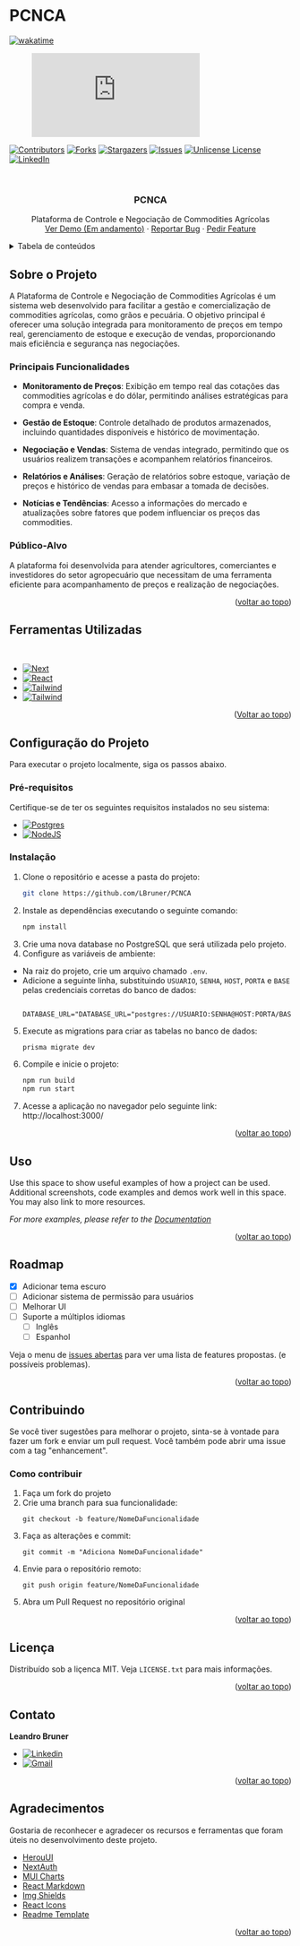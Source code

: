 # PCNCA

[![wakatime](https://wakatime.com/badge/user/681dedeb-6eeb-49a5-b0c4-c6d753eec539/project/f2e8d35a-e3c1-4ad1-9bcc-c899529b4980.svg)](https://wakatime.com/badge/user/681dedeb-6eeb-49a5-b0c4-c6d753eec539/project/f2e8d35a-e3c1-4ad1-9bcc-c899529b4980)

<figure><embed src="https://wakatime.com/share/@LBruner/d3227817-124a-441b-8eb1-dfe81f1c8bd3.svg"></embed></figure>

<!-- Improved compatibility of voltar ao topo link: See: https://github.com/othneildrew/Best-README-Template/pull/73 -->
<a id="readme-top"></a>
<!--
*** Thanks for checking out the Best-README-Template. If you have a suggestion
*** that would make this better, please fork the repo and create a pull request
*** or simply open an issue with the tag "enhancement".
*** Don't forget to give the project a star!
*** Thanks again! Now go create something AMAZING! :D
-->



<!-- PROJECT SHIELDS -->
<!--
*** I'm using markdown "reference style" links for readability.
*** Reference links are enclosed in brackets [ ] instead of parentheses ( ).
*** See the bottom of this document for the declaration of the reference variables
*** for contributors-url, forks-url, etc. This is an optional, concise syntax you may use.
*** https://www.markdownguide.org/basic-syntax/#reference-style-links
-->
[![Contributors][contributors-shield]][contributors-url]
[![Forks][forks-shield]][forks-url]
[![Stargazers][stars-shield]][stars-url]
[![Issues][issues-shield]][issues-url]
[![Unlicense License][license-shield]][license-url]
[![LinkedIn][linkedin-shield]][linkedin-url]



<!-- PROJECT LOGO -->
<br />
<div align="center">

[//]: # (  <a href="https://github.com/othneildrew/Best-README-Template">)

[//]: # (    <img src="images/logo.png" alt="Logo" width="80" height="80">)

[//]: # (  </a>)

<h3 align="center">PCNCA</h3>

  <p align="center">
    Plataforma de Controle e Negociação de Commodities Agrícolas
    <br />
    <a href="https://github.com/othneildrew/Best-README-Template">Ver Demo (Em andamento)</a>
    &middot;
    <a href="https://github.com/othneildrew/Best-README-Template/issues/new?labels=bug&template=bug-report---.md">Reportar Bug</a>
    &middot;
    <a href="https://github.com/othneildrew/Best-README-Template/issues/new?labels=enhancement&template=feature-request---.md">Pedir Feature</a>
  </p>
</div>



<!-- TABLE OF CONTENTS -->
<details>
  <summary>Tabela de conteúdos</summary>
  <ol>
    <li>
      <a href="#sobre">Sobre o Projeto</a>
      <ul>
        <li><a href="#feito-utilizando">Ferramentas Utilizadas</a></li>
      </ul>
    </li>
    <li>
      <a href="#configuracao">Configuração do Projeto
</a>
      <ul>
        <li><a href="#requisitos">Pré-requisitos</a></li>
        <li><a href="#instalaçao">Instalação</a></li>
      </ul>
    </li>
    <li><a href="#uso">Uso</a></li>
    <li><a href="#roadmap">Roadmap</a></li>
    <li><a href="#contribuindo">Contribuindo</a></li>
    <li><a href="#licença">Licença</a></li>
    <li><a href="#contato">Contato</a></li>
    <li><a href="#agradecimentos">Agradecimentos</a></li>
  </ol>
</details>



<!-- ABOUT THE PROJECT -->
## Sobre o Projeto
A Plataforma de Controle e Negociação de Commodities Agrícolas é um sistema web desenvolvido para facilitar a gestão e comercialização de commodities agrícolas, como grãos e pecuária. O objetivo principal é oferecer uma solução integrada para monitoramento de preços em tempo real, gerenciamento de estoque e execução de vendas, proporcionando mais eficiência e segurança nas negociações.
<a id="sobre"></a>

### Principais Funcionalidades

* **Monitoramento de Preços**: Exibição em tempo real das cotações das commodities agrícolas e do dólar, permitindo análises estratégicas para compra e venda.

* **Gestão de Estoque**: Controle detalhado de produtos armazenados, incluindo quantidades disponíveis e histórico de movimentação.

* **Negociação e Vendas**: Sistema de vendas integrado, permitindo que os usuários realizem transações e acompanhem relatórios financeiros.

* **Relatórios e Análises**: Geração de relatórios sobre estoque, variação de preços e histórico de vendas para embasar a tomada de decisões.

<a id="funcionalidades"></a>
* **Notícias e Tendências**: Acesso a informações do mercado e atualizações sobre fatores que podem influenciar os preços das commodities.

### Público-Alvo

A plataforma foi desenvolvida para atender agricultores, comerciantes e investidores do setor agropecuário que necessitam de uma ferramenta eficiente para acompanhamento de preços e realização de negociações.

<a id="publico"></a>
<p align="right">(<a href="#readme-top">voltar ao topo</a>)</p>


## Ferramentas Utilizadas
<br>

<a id="feito-utilizando"></a>
* [![Next][Next.js]][Next-url]
* [![React][React.js]][React-url]
* [![Tailwind][Tailwind.com]][Tailwind-url]
* [![Tailwind][Prisma.orm]][Prisma-url]

<p align="right">(<a href="#readme-top">Voltar ao topo</a>)</p>

<!-- GETTING STARTED -->
## Configuração do Projeto
<a id="configuracao"></a>
Para executar o projeto localmente, siga os passos abaixo.

### Pré-requisitos
<a id="requisitos"></a>

Certifique-se de ter os seguintes requisitos instalados no seu sistema:

* [![Postgres][Postgres-shield]][Postgres]
* [![NodeJS][Node-shield]][Nodejs]

### Instalação
<a id="instalaçao"></a>

1. Clone o repositório e acesse a pasta do projeto:
   ```sh
   git clone https://github.com/LBruner/PCNCA
   ```
2. Instale as dependências executando o seguinte comando:
   ```sh
   npm install
   ```
3. Crie uma nova database no PostgreSQL que será utilizada pelo projeto.
4. Configure as variáveis de ambiente:
* Na raiz do projeto, crie um arquivo chamado `.env`.
* Adicione a seguinte linha, substituindo `USUARIO`, `SENHA`, `HOST`, `PORTA` e `BASE` pelas credenciais corretas do banco de dados:
  ```
      DATABASE_URL="DATABASE_URL="postgres://USUARIO:SENHA@HOST:PORTA/BASE" 
  ```
5. Execute as migrations para criar as tabelas no banco de dados:
    ```bash
    prisma migrate dev
    ```
6. Compile e inicie o projeto:
    ```bash
    npm run build
    npm run start
    ```
7. Acesse a aplicação no navegador pelo seguinte link: http://localhost:3000/

<p align="right">(<a href="#readme-top">voltar ao topo</a>)</p>



<!-- USAGE EXAMPLES -->
<a id="uso"></a>
## Uso

Use this space to show useful examples of how a project can be used. Additional screenshots, code examples and demos work well in this space. You may also link to more resources.

_For more examples, please refer to the [Documentation](https://example.com)_

<p align="right">(<a href="#readme-top">voltar ao topo</a>)</p>



<!-- ROADMAP -->
<a id="roadmap"></a>
## Roadmap

- [x] Adicionar tema escuro
- [ ] Adicionar sistema de permissão para usuários
- [ ] Melhorar UI
- [ ] Suporte a múltiplos idiomas
    - [ ] Inglês
    - [ ] Espanhol

Veja o menu de [issues abertas](https://github.com/LBruner/PCNCA/issues) para ver uma lista de features propostas. (e possíveis problemas).

<p align="right">(<a href="#readme-top">voltar ao topo</a>)</p>



<!-- CONTRIBUTING -->
## Contribuindo
<a id="contribuindo"></a>

Se você tiver sugestões para melhorar o projeto, sinta-se à vontade para fazer um fork e enviar um pull request. Você também pode abrir uma issue com a tag "enhancement".

### Como contribuir
1. Faça um fork do projeto
2. Crie uma branch para sua funcionalidade:
    ```
   git checkout -b feature/NomeDaFuncionalidade
   ```
3. Faça as alterações e commit:
    ```
    git commit -m "Adiciona NomeDaFuncionalidade"
    ```
4. Envie para o repositório remoto:
    ```
    git push origin feature/NomeDaFuncionalidade
    ```
5. Abra um Pull Request no repositório original

<p align="right">(<a href="#readme-top">voltar ao topo</a>)</p>



<!-- LICENSE -->
<a id="licença"></a>
## Licença

Distribuído sob a liçenca MIT. Veja `LICENSE.txt` para mais informações.

<p align="right">(<a href="#readme-top">voltar ao topo</a>)</p>



<!-- Contato -->
<a id="contato"></a>
## Contato

**Leandro Bruner**
* [![Linkedin][linkedin-shield]][linkedin-url]
* [![Gmail][Gmail]][Gmail-url]

<p align="right">(<a href="#readme-top">voltar ao topo</a>)</p>



<!-- ACKNOWLEDGMENTS -->
## Agradecimentos
<a id="agradecimentos"></a>

Gostaria de reconhecer e agradecer os recursos e ferramentas que foram úteis no desenvolvimento deste projeto.

* [HerouUI](https://www.heroui.com/)
* [NextAuth](https://next-auth.js.org/)
* [MUI Charts](https://mui.com/)
* [React Markdown](https://github.com/remarkjs/react-markdown)
* [Img Shields](https://shields.io)
* [React Icons](https://react-icons.github.io/react-icons/search)
* [Readme Template](https://github.com/othneildrew/Best-README-Template/tree/main)

<p align="right">(<a href="#readme-top">voltar ao topo</a>)</p>



<!-- MARKDOWN LINKS & IMAGES -->
<!-- https://www.markdownguide.org/basic-syntax/#reference-style-links -->
[contributors-shield]: https://img.shields.io/github/contributors/lbruner/PCNCA.svg?style=for-the-badge
[contributors-url]: https://github.com/lbruner/PCNCA/graphs/contributors
[forks-shield]: https://img.shields.io/github/forks/lbruner/PCNCA.svg?style=for-the-badge
[forks-url]: https://github.com/LBruner/PCNCA/network/members
[stars-shield]: https://img.shields.io/github/stars/LBruner/PCNCA.svg?style=for-the-badge
[stars-url]: https://github.com/LBruner/PCNCA/stargazers
[issues-shield]: https://img.shields.io/github/issues/LBruner/PCNCA.svg?style=for-the-badge
[issues-url]: https://github.com/LBruner/PCNCA/issues
[license-shield]: https://img.shields.io/github/license/LBruner/PCNCA.svg?style=for-the-badge
[license-url]: https://github.com/LBruner/PCNCA/blob/master/LICENSE.txt
[linkedin-shield]: https://img.shields.io/badge/-LinkedIn-black.svg?style=for-the-badge&logo=linkedin&colorB=333
[linkedin-url]: https://www.linkedin.com/in/lbruner-dev/
[product-screenshot]: images/screenshot.png
[Next.js]: https://img.shields.io/badge/next.js-000000?style=for-the-badge&logo=nextdotjs&logoColor=white
[Next-url]: https://nextjs.org/
[React.js]: https://img.shields.io/badge/React-20232A?style=for-the-badge&logo=react&logoColor=61DAFB
[React-url]: https://reactjs.org/
[Localhost-url]: http://localhost:3000/
[Gmail]: https://img.shields.io/badge/Gmail-D14836?style=for-the-badge&logo=gmail&logoColor=white
[Gmail-url]: mailto:leandrobruner15@gmail.com
[Prisma.orm]: https://img.shields.io/badge/Prisma-3982CE?style=for-the-badge&logo=Prisma&logoColor=white
[Prisma-url]: https://www.prisma.io/
[Tailwind.com]: https://img.shields.io/badge/Tailwind_CSS-grey?style=for-the-badge&logo=tailwind-css&logoColor=38B2AC
[Tailwind-url]: https://tailwindcss.com/
[Postgres]: https://www.postgresql.org/
[Postgres-shield]: https://img.shields.io/badge/postgresql-4169e1?style=for-the-badge&logo=postgresql&logoColor=white
[NodeJS]: https://nodejs.org/en
[Node-shield]: https://img.shields.io/badge/node.js-339933?style=for-the-badge&logo=Node.js&logoColor=white
